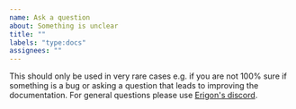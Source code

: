```yaml
---
name: Ask a question
about: Something is unclear
title: ""
labels: "type:docs"
assignees: ""
---
```


This should only be used in very rare cases e.g. if you are not 100% sure if something is a bug or asking a question that leads to improving the documentation. For general questions please use [Erigon's discord](https://github.com/erigontech/erigon#erigon-discord-server).
